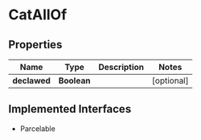 

# CatAllOf

## Properties

Name | Type | Description | Notes
------------ | ------------- | ------------- | -------------
**declawed** | **Boolean** |  |  [optional]


## Implemented Interfaces

* Parcelable


